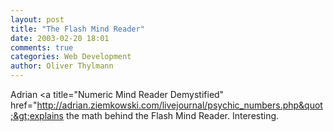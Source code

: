 ```yaml
---
layout: post
title: "The Flash Mind Reader"
date: 2003-02-20 18:01
comments: true
categories: Web Development
author: Oliver Thylmann
---
```



Adrian &lt;a title=&quot;Numeric Mind Reader Demystified&quot; href=&quot;http://adrian.ziemkowski.com/livejournal/psychic_numbers.php&quot;&gt;explains the math behind the Flash Mind Reader. Interesting.

